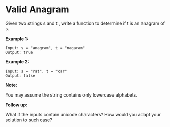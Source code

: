 # Valid Anagram

Given two strings s and t , write a function to determine if t is an anagram of s.

__Example 1:__

```
Input: s = "anagram", t = "nagaram"
Output: true
```

__Example 2:__

```
Input: s = "rat", t = "car"
Output: false
```

__Note:__

You may assume the string contains only lowercase alphabets.

__Follow up:__

What if the inputs contain unicode characters? How would you adapt your solution to such case?